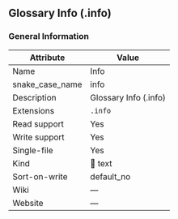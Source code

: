 ## Glossary Info (.info)

### General Information

| Attribute       | Value                 |
| --------------- | --------------------- |
| Name            | Info                  |
| snake_case_name | info                  |
| Description     | Glossary Info (.info) |
| Extensions      | `.info`               |
| Read support    | Yes                   |
| Write support   | Yes                   |
| Single-file     | Yes                   |
| Kind            | 📝 text                |
| Sort-on-write   | default_no            |
| Wiki            | ―                     |
| Website         | ―                     |




